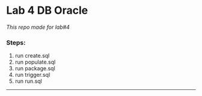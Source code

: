 # Lab 4 DB Oracle
*This repo made for lab#4*
### Steps:
1. run create.sql 
2. run populate.sql 
3. run package.sql
5. run trigger.sql
6. run run.sql
---
